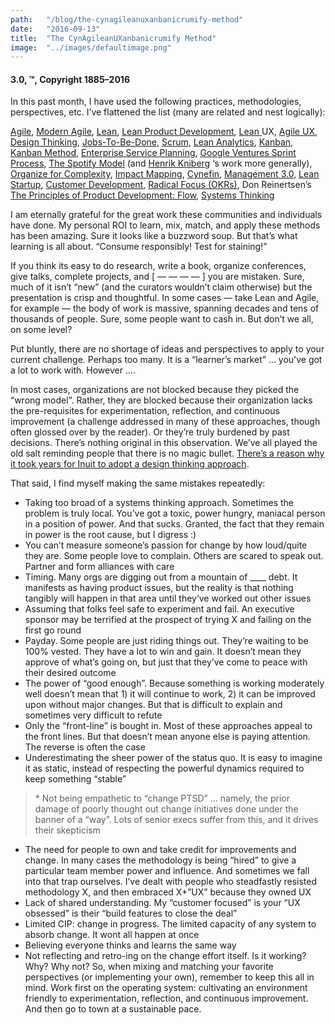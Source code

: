 ```yaml
---
path:	"/blog/the-cynagileanuxanbanicrumify-method"
date:	"2016-09-13"
title:	"The CynAgileanUXanbanicrumify Method"
image:	"../images/defaultimage.png"
---
```


#### 3.0, **™, Copyright 1885–2016**

In this past month, I have used the following practices, methodologies, perspectives, etc. I’ve flattened the list (many are related and nest logically):

[Agile](http://agilemanifesto.org/), [Modern Agile](https://www.industriallogic.com/blog/modern-agile/), [Lean](http://www.lean.org/), [Lean Product Development](http://www.npd-solutions.com/lpdpractices.html), [Lean ](http://www.jeffgothelf.com/lean-ux-book/)UX, [Agile UX](http://www.agile-ux.com/), [Design Thinking](https://designthinking.ideo.com/), [Jobs-To-Be-Done](http://www.christenseninstitute.org/key-concepts/jobs-to-be-done/), [Scrum](https://www.scrumalliance.org/why-scrum), [Lean Analytics](http://leananalyticsbook.com/), [Kanban](https://en.wikipedia.org/wiki/Kanban), [Kanban Method](http://www.djaa.com/principles-kanban-method-0), [Enterprise Service Planning](http://www.djaa.com/introducing-enterprise-services-planning), [Google Ventures Sprint Process](http://www.thesprintbook.com/), [The Spotify Model](https://labs.spotify.com/2014/03/27/spotify-engineering-culture-part-1/) (and [Henrik Kniberg](https://medium.com/u/3ccad081c81a) ‘s work more generally), [Organize for Complexity](http://www.organizeforcomplexity.com/), [Impact Mapping](https://www.impactmapping.org/), [Cynefin](https://www.infoq.com/articles/cynefin-introduction), [Management 3.0](https://management30.com/product/management30/), [Lean Startup](http://theleanstartup.com/), [Customer Development](https://steveblank.com/2012/03/29/nail-the-customer-development-manifesto/), [Radical Focus (OKRs)](http://eleganthack.com/radical-focus-is-here/), Don Reinertsen’s [The Principles of Product Development: Flow](http://www.leanproductflow.com/), [Systems Thinking](http://www.thwink.org/sustain/glossary/SystemsThinking.htm)

I am eternally grateful for the great work these communities and individuals have done. My personal ROI to learn, mix, match, and apply these methods has been amazing. Sure it looks like a buzzword soup. But that’s what learning is all about. “Consume responsibly! Test for staining!”

If you think its easy to do research, write a book, organize conferences, give talks, complete projects, and [ — — — — ] you are mistaken. Sure, much of it isn’t “new” (and the curators wouldn’t claim otherwise) but the presentation is crisp and thoughtful. In some cases — take Lean and Agile, for example — the body of work is massive, spanning decades and tens of thousands of people. Sure, some people want to cash in. But don’t we all, on some level?

Put bluntly, there are no shortage of ideas and perspectives to apply to your current challenge. Perhaps too many. It is a “learner’s market” … you’ve got a lot to work with. However ….

In most cases, organizations are not blocked because they picked the “wrong model”. Rather, they are blocked because their organization lacks the pre-requisites for experimentation, reflection, and continuous improvement (a challenge addressed in many of these approaches, though often glossed over by the reader). Or they’re truly burdened by past decisions. There’s nothing original in this observation. We’ve all played the old salt reminding people that there is no magic bullet. [There’s a reason why it took years for Inuit to adopt a design thinking approach](https://hbr.org/2015/01/intuits-ceo-on-building-a-design-driven-company).

That said, I find myself making the same mistakes repeatedly:

* Taking too broad of a systems thinking approach. Sometimes the problem is truly local. You’ve got a toxic, power hungry, maniacal person in a position of power. And that sucks. Granted, the fact that they remain in power is the root cause, but I digress :)
* You can’t measure someone’s passion for change by how loud/quite they are. Some people love to complain. Others are scared to speak out. Partner and form alliances with care
* Timing. Many orgs are digging out from a mountain of \_\_\_\_ debt. It manifests as having product issues, but the reality is that nothing tangibly will happen in that area until they’ve worked out other issues
* Assuming that folks feel safe to experiment and fail. An executive sponsor may be terrified at the prospect of trying X and failing on the first go round
* Payday. Some people are just riding things out. They’re waiting to be 100% vested. They have a lot to win and gain. It doesn’t mean they approve of what’s going on, but just that they’ve come to peace with their desired outcome
* The power of “good enough”. Because something is working moderately well doesn’t mean that 1) it will continue to work, 2) it can be improved upon without major changes. But that is difficult to explain and sometimes very difficult to refute
* Only the “front-line” is bought in. Most of these approaches appeal to the front lines. But that doesn’t mean anyone else is paying attention. The reverse is often the case
* Underestimating the sheer power of the status quo. It is easy to imagine it as static, instead of respecting the powerful dynamics required to keep something “stable”

> [](https://twitter.com/johncutlefish/status/772044832747294720)* Not being empathetic to “change PTSD” … namely, the prior damage of poorly thought out change initiatives done under the banner of a “way”. Lots of senior execs suffer from this, and it drives their skepticism
* The need for people to own and take credit for improvements and change. In many cases the methodology is being “hired” to give a particular team member power and influence. And sometimes we fall into that trap ourselves. I’ve dealt with people who steadfastly resisted methodology X, and then embraced X+”UX” because they owned UX
* Lack of shared understanding. My “customer focused” is your “UX obsessed” is their “build features to close the deal”
* Limited CIP: change in progress. The limited capacity of any system to absorb change. It wont all happen at once
* Believing everyone thinks and learns the same way
* Not reflecting and retro-ing on the change effort itself. Is it working? Why? Why not?
So, when mixing and matching your favorite perspectives (or implementing your own), remember to keep this all in mind. Work first on the operating system: cultivating an environment friendly to experimentation, reflection, and continuous improvement. And then go to town at a sustainable pace.

